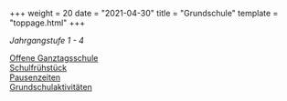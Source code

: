 +++
weight = 20
date = "2021-04-30"
title = "Grundschule"
template = "toppage.html"
+++

_Jahrgangstufe 1 - 4_

[Offene Ganztagsschule](../schullebenseiten/ogts-grundschule)  
[Schulfrühstück](/schullebenseiten/schulfruehstueck/)   
[Pausenzeiten](/schullebenseiten/pausenzeiten)   
[Grundschulaktivitäten](/tags/grundschulaktivitaten/)     
